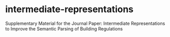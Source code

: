 # intermediate-representations
Supplementary Material for the Journal Paper: Intermediate Representations to Improve the Semantic Parsing of Building Regulations
